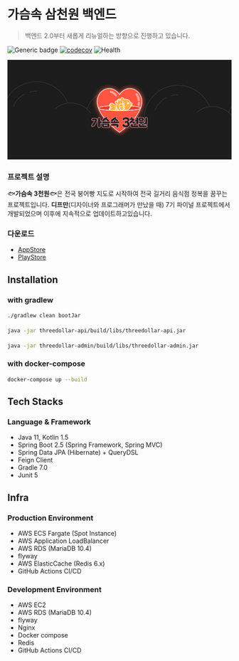 # 가슴속 삼천원 백엔드

> 백엔드 2.0부터 새롭게 리뉴얼하는 방향으로 진행하고 있습니다.

![Generic badge](https://img.shields.io/badge/version-2.0.0-green.svg)
[![codecov](https://codecov.io/gh/depromeet/3dollars-in-my-pocket-backend/branch/develop/graph/badge.svg?token=QZPVF6VGHA)](https://codecov.io/gh/depromeet/3dollars-in-my-pocket-backend)
![Health](https://img.shields.io/website?down_message=DOWN&style=flat-square&up_message=UP&url=https://dev.threedollars.co.kr/ping)

![img.png](images/logo.png)

### 프로젝트 설명
🐟**가슴속 3천원**🐟은 전국 붕어빵 지도로 시작하여 전국 길거리 음식점 정복을 꿈꾸는 프로젝트입니다. **디프만**(디자이너와 프로그래머가 만났을 때) 7기 파이널 프로젝트에서 개발되었으며 이후에 지속적으로 업데이트하고있습니다.

### 다운로드
- [AppStore](https://apps.apple.com/kr/app/%EA%B0%80%EC%8A%B4%EC%86%8D3%EC%B2%9C%EC%9B%90-%EB%82%98%EC%99%80-%EA%B0%80%EA%B9%8C%EC%9A%B4-%EB%B6%95%EC%96%B4%EB%B9%B5/id1496099467)
- [PlayStore](https://play.google.com/store/apps/details?id=com.zion830.threedollars)


## Installation
### with gradlew

```bash
./gradlew clean bootJar

java -jar threedollar-api/build/libs/threedollar-api.jar

java -jar threedollar-admin/build/libs/threedollar-admin.jar  
```

### with docker-compose

```bash
docker-compose up --build
```

## Tech Stacks
### Language & Framework
- Java 11, Kotlin 1.5
- Spring Boot 2.5 (Spring Framework, Spring MVC)
- Spring Data JPA (Hibernate) + QueryDSL
- Feign Client
- Gradle 7.0
- Junit 5

## Infra
### Production Environment
- AWS ECS Fargate (Spot Instance)
- AWS Application LoadBalancer
- AWS RDS (MariaDB 10.4)
- flyway
- AWS ElasticCache (Redis 6.x)
- GitHub Actions CI/CD

### Development Environment
- AWS EC2
- AWS RDS (MariaDB 10.4)
- flyway
- Nginx
- Docker compose
- Redis
- GitHub Actions CI/CD

